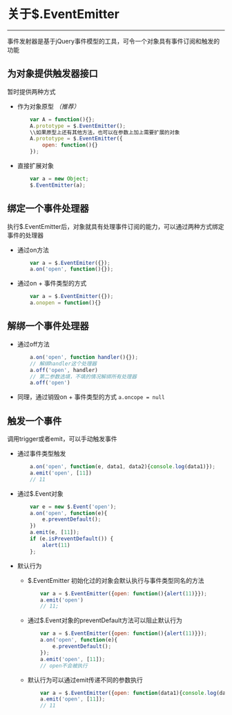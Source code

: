 # 关于$.EventEmitter 
------------------------
事件发射器是基于jQuery事件模型的工具，可令一个对象具有事件订阅和触发的功能

## 为对象提供触发器接口

暂时提供两种方式

- 作为对象原型 *（推荐）*

    ```javascript
        var A = function(){};
        A.prototype = $.EventEmitter();
        \\如果原型上还有其他方法，也可以在参数上加上需要扩展的对象
        A.prototype = $.EventEmitter({
            open: function(){}
        });
    ```
    
- 直接扩展对象

    ```javascript
        var a = new Object;
        $.EventEmitter(a);
    ```

## 绑定一个事件处理器

执行$.EventEmitter后，对象就具有处理事件订阅的能力，可以通过两种方式绑定事件的处理器

- 通过on方法

    ```javascript
        var a = $.EventEmiter({});
        a.on('open', function(){});
    ```
- 通过on + 事件类型的方式
    
    ```javascript
        var a = $.EventEmitter({});
        a.onopen = function(){}
    ```
    
## 解绑一个事件处理器

- 通过off方法
    
    ```javascript
        a.on('open', function handler(){});
        // 解绑handler这个处理器
        a.off('open', handler)
        // 第二参数选填，不填的情况解绑所有处理器
        a.off('open')
    ```

- 同理，通过销毁on + 事件类型的方式 `a.oncope = null`

## 触发一个事件

调用trigger或者emit，可以手动触发事件 

- 通过事件类型触发
    
    ```javascript
        a.on('open', function(e, data1, data2){console.log(data1)});
        a.emit('open', [11])
        // 11
    ```

- 通过$.Event对象
    
    ```javascript
        var e = new $.Event('open');
        a.on('open', function(e){
            e.preventDefault();    
        })
        a.emit(e, [11]);
        if (e.isPreventDefault()) {
            alert(11)
        };
    ```
    
- 默认行为
    - $.EventEmitter 初始化过的对象会默认执行与事件类型同名的方法
        
        ```javascript
            var a = $.EventEmitter({open: function(){alert(11)}});
            a.emit('open')
            // 11;
        ```
    
    - 通过$.Event对象的preventDefault方法可以阻止默认行为
    
        ```javascript
            var a = $.EventEmitter({open: function(){alert(11)}});
            a.on('open', function(e){
                e.preventDefault();    
            });
            a.emit('open', [11]);
            // open不会被执行
        ```
        
    - 默认行为可以通过emit传递不同的参数执行
    
        ```javascript
            var a = $.EventEmitter({open: function(data1){console.log(data1)}});
            a.emit('open', [11]);
            // 11
        ```